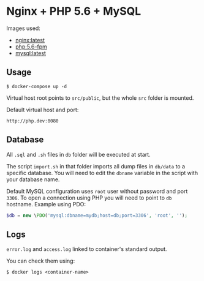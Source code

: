 # Nginx + PHP 5.6 + MySQL

Images used:
- [nginx:latest](https://hub.docker.com/_/nginx)
- [php:5.6-fpm](https://hub.docker.com/_/php)
- [mysql:latest](https://hub.docker.com/_/mysql)


## Usage

```shell
$ docker-compose up -d
```

Virtual host root points to `src/public`, but the whole `src` folder is mounted.

Default virtual host and port:

```
http://php.dev:8080
```


## Database

All `.sql` and `.sh` files in `db` folder will be executed at start.

The script `import.sh` in that folder imports all dump files in `db/data` to a specific database.
You will need to edit the `dbname` variable in the script with your database name.

Default MySQL configuration uses `root` user without password and port `3306`.
To open a connection using PHP you will need to point to `db` hostname.
Example using PDO:

```php
$db = new \PDO('mysql:dbname=mydb;host=db;port=3306', 'root', '');
```


## Logs

`error.log` and `access.log` linked to container's standard output.

You can check them using:

```shell
$ docker logs <container-name>
```